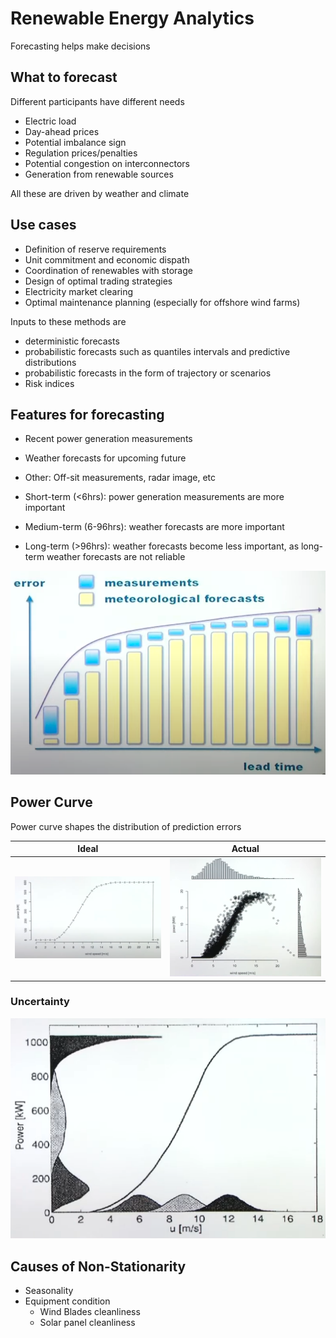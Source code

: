 # Renewable Energy Analytics

Forecasting helps make decisions

## What to forecast

Different participants have different needs

- Electric load
- Day-ahead prices
- Potential imbalance sign
- Regulation prices/penalties
- Potential congestion on interconnectors
- Generation from renewable sources

All these are driven by weather and climate

## Use cases

- Definition of reserve requirements
- Unit commitment and economic dispath
- Coordination of renewables with storage
- Design of optimal trading strategies
- Electricity market clearing
- Optimal maintenance planning (especially for offshore wind farms)

Inputs to these methods are

- deterministic forecasts
- probabilistic forecasts such as quantiles intervals and predictive distributions
- probabilistic forecasts in the form of trajectory or scenarios
- Risk indices

## Features for forecasting

- Recent power generation measurements
- Weather forecasts for upcoming future
- Other: Off-sit measurements, radar image, etc

- Short-term (<6hrs): power generation measurements are more important
- Medium-term (6-96hrs): weather forecasts are more important
- Long-term (>96hrs): weather forecasts become less important, as long-term weather forecasts are not reliable

![image-20240522121512784](./assets/image-20240522121512784.png)

## Power Curve

Power curve shapes the distribution of prediction errors

| Ideal                                                        | Actual                                                       |
| ------------------------------------------------------------ | ------------------------------------------------------------ |
| ![image-20240522122547221](./assets/image-20240522122547221.png) | ![image-20240522122649481](./assets/image-20240522122649481.png) |

### Uncertainty

![image-20240522122756355](./assets/image-20240522122756355.png)

## Causes of Non-Stationarity

- Seasonality
- Equipment condition
  - Wind Blades cleanliness
  - Solar panel cleanliness
